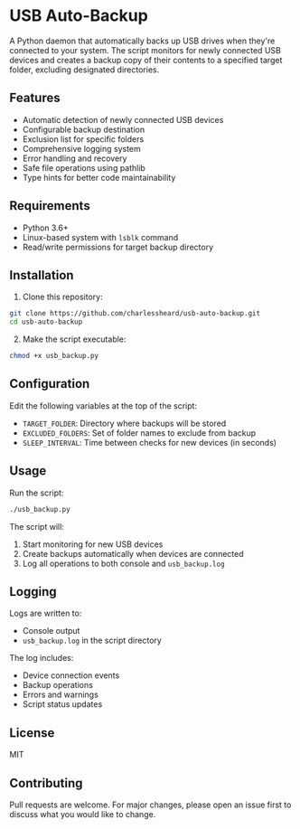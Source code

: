 # USB Auto-Backup

A Python daemon that automatically backs up USB drives when they're connected to your system. The script monitors for newly connected USB devices and creates a backup copy of their contents to a specified target folder, excluding designated directories.

## Features

- Automatic detection of newly connected USB devices
- Configurable backup destination
- Exclusion list for specific folders
- Comprehensive logging system
- Error handling and recovery
- Safe file operations using pathlib
- Type hints for better code maintainability

## Requirements

- Python 3.6+
- Linux-based system with `lsblk` command
- Read/write permissions for target backup directory

## Installation

1. Clone this repository:
```bash
git clone https://github.com/charlessheard/usb-auto-backup.git
cd usb-auto-backup
```

2. Make the script executable:
```bash
chmod +x usb_backup.py
```

## Configuration

Edit the following variables at the top of the script:

- `TARGET_FOLDER`: Directory where backups will be stored
- `EXCLUDED_FOLDERS`: Set of folder names to exclude from backup
- `SLEEP_INTERVAL`: Time between checks for new devices (in seconds)

## Usage

Run the script:
```bash
./usb_backup.py
```

The script will:
1. Start monitoring for new USB devices
2. Create backups automatically when devices are connected
3. Log all operations to both console and `usb_backup.log`

## Logging

Logs are written to:
- Console output
- `usb_backup.log` in the script directory

The log includes:
- Device connection events
- Backup operations
- Errors and warnings
- Script status updates

## License

MIT

## Contributing

Pull requests are welcome. For major changes, please open an issue first to discuss what you would like to change.
